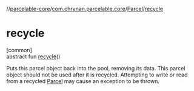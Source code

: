 //[parcelable-core](../../../index.md)/[com.chrynan.parcelable.core](../index.md)/[Parcel](index.md)/[recycle](recycle.md)

# recycle

[common]\
abstract fun [recycle](recycle.md)()

Puts this parcel object back into the pool, removing its data. This parcel object should not be used after it is recycled. Attempting to write or read from a recycled [Parcel](index.md) may cause an exception to be thrown.
